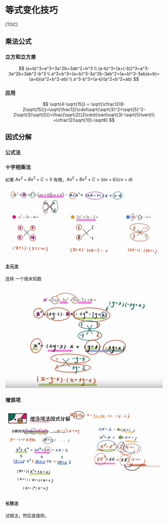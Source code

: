 # 等式变化技巧

[TOC]

## 乘法公式

###  立方和立方差
$$
(a+b)^3=a^3+3a^2b+3ab^2+b^3 \\
(a-b)^3=(a+(-b))^3=a^3-3a^2b+3ab^2-b^3 \\
a^3+b^3=(a+b)^3-3a^2b-3ab^2=(a+b)^3-3ab(a+b)=(a+b)(a^2+b^2-ab) \\
a^3-b^3=(a-b)(a^2+b^2+ab)
$$

###  应用

$$
\sqrt{4-\sqrt{15}} = \sqrt{\cfrac12(8-2\sqrt{15})}=\sqrt{\frac12}\cdot\sqrt{\sqrt{3}^2+\sqrt{5}^2-2\sqrt{3}\sqrt{5}}=\frac{\sqrt{2}}2\cdot(\vert\sqrt{3}-\sqrt{5}\vert)\\
=\cfrac12(\sqrt{10}-\sqrt6)
$$

## 因式分解

### 公式法

### 十字相乘法

如果 $Ax^2+Bx^2+C=0$ 有根，$Ax^2+Bx^2+C=(ax+b)(cx+d)$

![image-20231029114226585](1.%E7%AD%89%E5%BC%8F%E5%8F%98%E6%8D%A2%E7%9A%84%E6%8A%80%E5%B7%A7.assets/image-20231029114226585.png)

#### 主元法

选择 一个做未知数

![image-20231029115536266](1.%E7%AD%89%E5%BC%8F%E5%8F%98%E6%8D%A2%E7%9A%84%E6%8A%80%E5%B7%A7.assets/image-20231029115536266.png)

### 增添项

 ![image-20231029150751444](1.%E7%AD%89%E5%BC%8F%E5%8F%98%E6%8D%A2%E7%9A%84%E6%8A%80%E5%B7%A7.assets/image-20231029150751444.png)

#### 长除法

试根法，然后直接除。

